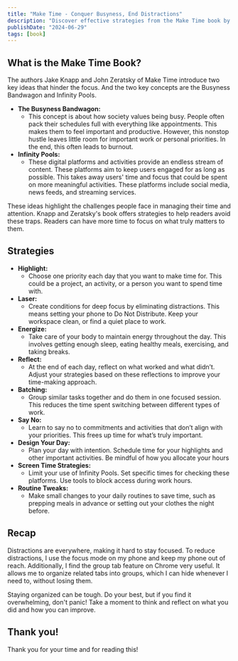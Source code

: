 ```yaml
---
title: "Make Time - Conquer Busyness, End Distractions"
description: "Discover effective strategies from the Make Time book by Jake Knapp and John Zeratsky to reduce distractions and stay focused on what matters."
publishDate: "2024-06-29"
tags: [book]
---
```


## What is the Make Time Book?

The authors Jake Knapp and John Zeratsky of Make Time introduce two key ideas that hinder the focus. And the two key concepts are the Busyness Bandwagon and Infinity Pools.

- **The Busyness Bandwagon:**
    - This concept is about how society values being busy. People often pack their schedules full with everything like appointments. This makes them to feel important and productive. However, this nonstop hustle leaves little room for important work or personal priorities. In the end, this often leads to burnout.
- **Infinity Pools:**
    - These digital platforms and activities provide an endless stream of content. These platforms aim to keep users engaged for as long as possible. This takes away users' time and focus that could be spent on more meaningful activities. These platforms include social media, news feeds, and streaming services.

These ideas highlight the challenges people face in managing their time and attention. Knapp and Zeratsky's book offers strategies to help readers avoid these traps. Readers can have more time to focus on what truly matters to them.

## Strategies

- **Highlight:**
    - Choose one priority each day that you want to make time for. This could be a project, an activity, or a person you want to spend time with.
- **Laser:**
    - Create conditions for deep focus by eliminating distractions. This means setting your phone to Do Not Distribute. Keep your workspace clean, or find a quiet place to work.
- **Energize:**
    - Take care of your body to maintain energy throughout the day. This involves getting enough sleep, eating healthy meals, exercising, and taking breaks.
- **Reflect:**
    - At the end of each day, reflect on what worked and what didn’t. Adjust your strategies based on these reflections to improve your time-making approach.
- **Batching:**
    - Group similar tasks together and do them in one focused session. This reduces the time spent switching between different types of work.
- **Say No:**
    - Learn to say no to commitments and activities that don’t align with your priorities. This frees up time for what’s truly important.
- **Design Your Day:**
    - Plan your day with intention. Schedule time for your highlights and other important activities. Be mindful of how you allocate your hours
- **Screen Time Strategies:**
    - Limit your use of Infinity Pools. Set specific times for checking these platforms. Use tools to block access during work hours.
- **Routine Tweaks:**
    - Make small changes to your daily routines to save time, such as prepping meals in advance or setting out your clothes the night before.

## Recap

Distractions are everywhere, making it hard to stay focused. To reduce distractions, I use the focus mode on my phone and keep my phone out of reach. Additionally, I find the group tab feature on Chrome very useful. It allows me to organize related tabs into groups, which I can hide whenever I need to, without losing them.

Staying organized can be tough. Do your best, but if you find it overwhelming, don't panic! Take a moment to think and reflect on what you did and how you can improve.

## Thank you!

Thank you for your time and for reading this!